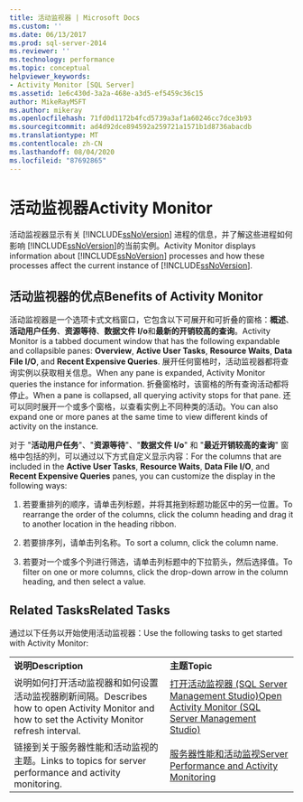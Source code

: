 ```yaml
---
title: 活动监视器 | Microsoft Docs
ms.custom: ''
ms.date: 06/13/2017
ms.prod: sql-server-2014
ms.reviewer: ''
ms.technology: performance
ms.topic: conceptual
helpviewer_keywords:
- Activity Monitor [SQL Server]
ms.assetid: 1e6c430d-3a2a-468e-a3d5-ef5459c36c15
author: MikeRayMSFT
ms.author: mikeray
ms.openlocfilehash: 71fd0d1172b4fcd5739a3af1a60246cc7dce3b93
ms.sourcegitcommit: ad4d92dce894592a259721a1571b1d8736abacdb
ms.translationtype: MT
ms.contentlocale: zh-CN
ms.lasthandoff: 08/04/2020
ms.locfileid: "87692865"
---
```

# <a name="activity-monitor"></a><span data-ttu-id="202dd-102">活动监视器</span><span class="sxs-lookup"><span data-stu-id="202dd-102">Activity Monitor</span></span>
  <span data-ttu-id="202dd-103">活动监视器显示有关 [!INCLUDE[ssNoVersion](../../includes/ssnoversion-md.md)] 进程的信息，并了解这些进程如何影响 [!INCLUDE[ssNoVersion](../../includes/ssnoversion-md.md)]的当前实例。</span><span class="sxs-lookup"><span data-stu-id="202dd-103">Activity Monitor displays information about [!INCLUDE[ssNoVersion](../../includes/ssnoversion-md.md)] processes and how these processes affect the current instance of [!INCLUDE[ssNoVersion](../../includes/ssnoversion-md.md)].</span></span>  
  
## <a name="benefits-of-activity-monitor"></a><span data-ttu-id="202dd-104">活动监视器的优点</span><span class="sxs-lookup"><span data-stu-id="202dd-104">Benefits of Activity Monitor</span></span>  
 <span data-ttu-id="202dd-105">活动监视器是一个选项卡式文档窗口，它包含以下可展开和可折叠的窗格：**概述**、**活动用户任务**、**资源等待**、**数据文件 I/o**和**最新的开销较高的查询**。</span><span class="sxs-lookup"><span data-stu-id="202dd-105">Activity Monitor is a tabbed document window that has the following expandable and collapsible panes: **Overview**, **Active User Tasks**, **Resource Waits**, **Data File I/O**, and **Recent Expensive Queries**.</span></span> <span data-ttu-id="202dd-106">展开任何窗格时，活动监视器都将查询实例以获取相关信息。</span><span class="sxs-lookup"><span data-stu-id="202dd-106">When any pane is expanded, Activity Monitor queries the instance for information.</span></span> <span data-ttu-id="202dd-107">折叠窗格时，该窗格的所有查询活动都将停止。</span><span class="sxs-lookup"><span data-stu-id="202dd-107">When a pane is collapsed, all querying activity stops for that pane.</span></span> <span data-ttu-id="202dd-108">还可以同时展开一个或多个窗格，以查看实例上不同种类的活动。</span><span class="sxs-lookup"><span data-stu-id="202dd-108">You can also expand one or more panes at the same time to view different kinds of activity on the instance.</span></span>  
  
 <span data-ttu-id="202dd-109">对于 "**活动用户任务**"、"**资源等待**"、"**数据文件 I/o**" 和 "**最近开销较高的查询**" 窗格中包括的列，可以通过以下方式自定义显示内容：</span><span class="sxs-lookup"><span data-stu-id="202dd-109">For the columns that are included in the **Active User Tasks**, **Resource Waits**, **Data File I/O**, and **Recent Expensive Queries** panes, you can customize the display in the following ways:</span></span>  
  
1.  <span data-ttu-id="202dd-110">若要重排列的顺序，请单击列标题，并将其拖到标题功能区中的另一位置。</span><span class="sxs-lookup"><span data-stu-id="202dd-110">To rearrange the order of the columns, click the column heading and drag it to another location in the heading ribbon.</span></span>  
  
2.  <span data-ttu-id="202dd-111">若要排序列，请单击列名称。</span><span class="sxs-lookup"><span data-stu-id="202dd-111">To sort a column, click the column name.</span></span>  
  
3.  <span data-ttu-id="202dd-112">若要对一个或多个列进行筛选，请单击列标题中的下拉箭头，然后选择值。</span><span class="sxs-lookup"><span data-stu-id="202dd-112">To filter on one or more columns, click the drop-down arrow in the column heading, and then select a value.</span></span>  
  
## <a name="related-tasks"></a><span data-ttu-id="202dd-113">Related Tasks</span><span class="sxs-lookup"><span data-stu-id="202dd-113">Related Tasks</span></span>  
 <span data-ttu-id="202dd-114">通过以下任务以开始使用活动监视器：</span><span class="sxs-lookup"><span data-stu-id="202dd-114">Use the following tasks to get started with Activity Monitor:</span></span>  
  
|||  
|-|-|  
|<span data-ttu-id="202dd-115">**说明**</span><span class="sxs-lookup"><span data-stu-id="202dd-115">**Description**</span></span>|<span data-ttu-id="202dd-116">**主题**</span><span class="sxs-lookup"><span data-stu-id="202dd-116">**Topic**</span></span>|  
|<span data-ttu-id="202dd-117">说明如何打开活动监视器和如何设置活动监视器刷新间隔。</span><span class="sxs-lookup"><span data-stu-id="202dd-117">Describes how to open Activity Monitor and how to set the Activity Monitor refresh interval.</span></span>|[<span data-ttu-id="202dd-118">打开活动监视器 (SQL Server Management Studio)</span><span class="sxs-lookup"><span data-stu-id="202dd-118">Open Activity Monitor &#40;SQL Server Management Studio&#41;</span></span>](../performance-monitor/open-activity-monitor-sql-server-management-studio.md)|  
|<span data-ttu-id="202dd-119">链接到关于服务器性能和活动监视的主题。</span><span class="sxs-lookup"><span data-stu-id="202dd-119">Links to topics for server performance and activity monitoring.</span></span>|[<span data-ttu-id="202dd-120">服务器性能和活动监视</span><span class="sxs-lookup"><span data-stu-id="202dd-120">Server Performance and Activity Monitoring</span></span>](../performance/server-performance-and-activity-monitoring.md)|  
  
  
